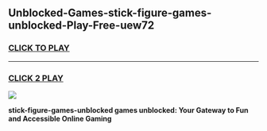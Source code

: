 
## Unblocked-Games-stick-figure-games-unblocked-Play-Free-uew72
<h3>
<a href="https://premium76.site?title=stick-figure-games-unblocked&ref=19M">CLICK TO PLAY</a></h3>
<hr>

<h3>
<a href="https://premium76.site?title=stick-figure-games-unblocked&ref=19M">CLICK 2 PLAY</a>
  
</h3>

<a href="https://premium76.site?title=stick-figure-games-unblocked&ref=19M"><img src="https://clearcache.store/games.png"></a>


**stick-figure-games-unblocked games unblocked: Your Gateway to Fun and Accessible Online Gaming**
